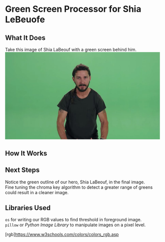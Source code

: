 # Green Screen Processor for Shia LeBeuofe
## What It Does
Take this image of Shia LaBeouf with a green screen behind him.  
![Shia LaBeouf](lib/09-Sep-18_00-52-96.png)


## How It Works


## Next Steps
Notice the green outline of our hero, Shia LaBeouf, in the final image.  
Fine tuning the chroma key algorithm to detect a greater range of greens could result in a cleaner image.  

## Libraries Used
`os` for writing our RGB values to find threshold in foreground image.  
`pillow` or _Python Image Library_ to manipulate images on a pixel level.  



[rgb]https://www.w3schools.com/colors/colors_rgb.asp